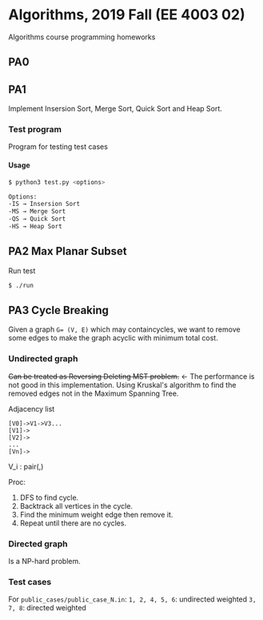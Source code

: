 # Algorithms, 2019 Fall (EE 4003 02)
Algorithms course programming homeworks

## PA0

## PA1
Implement Insersion Sort, Merge Sort, Quick Sort and Heap Sort.

### Test program
Program for testing test cases

#### Usage
```bash
$ python3 test.py <options>

Options:
-IS → Insersion Sort
-MS → Merge Sort
-QS → Quick Sort
-HS → Heap Sort
```

## PA2 Max Planar Subset

Run test
```bash
$ ./run
```

## PA3 Cycle Breaking
Given a graph `G= (V, E)` which may containcycles, we want to remove some edges to make the graph acyclic with minimum total cost.  

### Undirected graph
~~Can be treated as Reversing Deleting MST problem.~~ ← The performance is not good in this implementation.
Using Kruskal's algorithm to find the removed edges not in the Maximum Spanning Tree.

Adjacency list
```
[V0]->V1->V3...
[V1]->
[V2]->
...
[Vn]->
```
V_i : pair(<vertex index>,<weight>)

Proc:
1. DFS to find cycle.
2. Backtrack all vertices in the cycle.
3. Find the minimum weight edge then remove it.
4. Repeat until there are no cycles.

### Directed graph
Is a NP-hard problem.

### Test cases
For `public_cases/public_case_N.in`:
`1, 2, 4, 5, 6`: undirected weighted
`3, 7, 8`: directed weighted